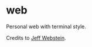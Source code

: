 # web
Personal web with terminal style.

Credits to [Jeff Webstein](https://www.besttechie.com/how-to-make-your-website-look-like-a-linux-terminal/).
